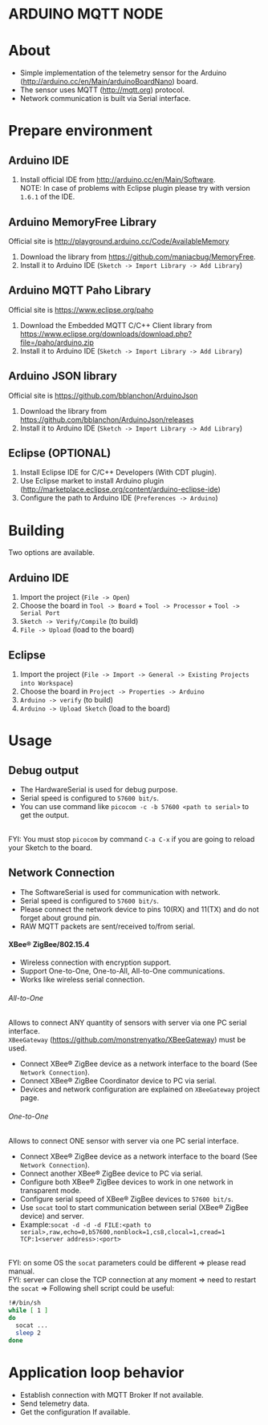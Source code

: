 ARDUINO MQTT NODE
=================

About
=====
- Simple implementation of the telemetry sensor for the Arduino
(http://arduino.cc/en/Main/arduinoBoardNano) board.
- The sensor uses MQTT (http://mqtt.org) protocol.
- Network communication is built via Serial interface.

Prepare environment
===================

Arduino IDE
-----------
1. Install official IDE from http://arduino.cc/en/Main/Software.
<br/>NOTE: In case of problems with Eclipse plugin please try with version `1.6.1` of the IDE.

Arduino MemoryFree Library
--------------------------
Official site is http://playground.arduino.cc/Code/AvailableMemory

1. Download the library from https://github.com/maniacbug/MemoryFree.
2. Install it to Arduino IDE (`Sketch -> Import Library -> Add Library`)

Arduino MQTT Paho Library
-------------------------
Official site is https://www.eclipse.org/paho

1. Download the Embedded MQTT C/C++ Client library from https://www.eclipse.org/downloads/download.php?file=/paho/arduino.zip
2. Install it to Arduino IDE (`Sketch -> Import Library -> Add Library`)

Arduino JSON library
--------------------
Official site is https://github.com/bblanchon/ArduinoJson

1. Download the library from https://github.com/bblanchon/ArduinoJson/releases
2. Install it to Arduino IDE (`Sketch -> Import Library -> Add Library`)

Eclipse (OPTIONAL)
------------------
1. Install Eclipse IDE for C/C++ Developers (With CDT plugin).
2. Use Eclipse market to install Arduino plugin
(http://marketplace.eclipse.org/content/arduino-eclipse-ide)
3. Configure the path to Arduino IDE (`Preferences -> Arduino`)

Building
========

Two options are available.

Arduino IDE
-----------
1. Import the project (`File -> Open`)
2. Choose the board in `Tool -> Board` + `Tool -> Processor` + `Tool -> Serial Port`
3. `Sketch -> Verify/Compile` (to build)
4. `File -> Upload` (load to the board)

Eclipse
-------
1. Import the project (`File -> Import -> General -> Existing Projects into Workspace`)
2. Choose the board in `Project -> Properties -> Arduino`
3. `Arduino -> verify` (to build)
4. `Arduino -> Upload Sketch` (load to the board)


Usage
=====

Debug output
------------
- The HardwareSerial is used for debug purpose.
- Serial speed is configured to `57600 bit/s`.
- You can use command like `picocom -c -b 57600 <path to serial>` to get the output.

<br/>FYI: You must stop `picocom` by command `C-a C-x` if you are going to reload your Sketch to the board.

Network Connection
------------------
- The SoftwareSerial is used for communication with network.
- Serial speed is configured to `57600 bit/s`.
- Please connect the network device to pins 10(RX) and 11(TX) and do not forget about ground pin.
- RAW MQTT packets are sent/received to/from serial.

#### XBee® ZigBee/802.15.4
- Wireless connection with encryption support.
- Support One-to-One, One-to-All, All-to-One communications.
- Works like wireless serial connection.

###### All-to-One
Allows to connect ANY quantity of sensors with server via one PC serial interface.
<br/>`XBeeGateway` (https://github.com/monstrenyatko/XBeeGateway) must be used.
- Connect XBee® ZigBee device as a network interface to the board (See `Network Connection`).
- Connect XBee® ZigBee Coordinator device to PC via serial.
- Devices and network configuration are explained on `XBeeGateway` project page.

###### One-to-One 
Allows to connect ONE sensor with server via one PC serial interface.
- Connect XBee® ZigBee device as a network interface to the board (See `Network Connection`).
- Connect another XBee® ZigBee device to PC via serial.
- Configure both XBee® ZigBee devices to work in one network in transparent mode.
- Configure serial speed of XBee® ZigBee devices to `57600 bit/s`.
- Use `socat` tool to start communication between serial (XBee® ZigBee device) and server.
- Example:`socat -d -d -d FILE:<path to serial>,raw,echo=0,b57600,nonblock=1,cs8,clocal=1,cread=1 TCP:1<server address>:<port>`

<br/>FYI: on some OS the `socat` parameters could be different => please read manual.
<br/>FYI: server can close the TCP connection at any moment => need to restart the `socat` => Following shell script could be useful:
```sh
!#/bin/sh
while [ 1 ]
do
  socat ...
  sleep 2
done
```

Application loop behavior
=========================
- Establish connection with MQTT Broker If not available.
- Send telemetry data.
- Get the configuration If available.
